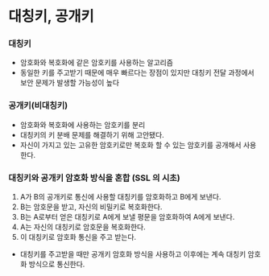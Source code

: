 # 대칭키, 공개키

### 대칭키

- 암호화와 복호화에 같은 암호키를 사용하는 알고리즘
- 동일한 키를 주고받기 때문에 매우 빠르다는 장점이 있지만 대칭키 전달 과정에서 보안 문제가 발생할 가능성이 높다

### 공개키(비대칭키)

- 암호화와 복호화에 사용하는 암호키를 분리
- 대칭키의 키 분배 문제를 해결하기 위해 고안됐다.
- 자신이 가지고 있는 고유한 암호키로만 복호화 할 수 있는 암호키를 공개해서 사용한다.

### 대칭키와 공개키 암호화 방식을 혼합 (SSL 의 시초)

1. A가 B의 공개키로 통신에 사용할 대칭키를 암호화하고 B에게 보낸다.
2. B는 암호문을 받고, 자신의 비밀키로 복호화한다.
3. B는 A로부터 얻은 대칭키로 A에게 보낼 평문을 암호화하여 A에게 보낸다.
4. A는 자신의 대칭키로 암호문을 복호화한다.
5. 이 대칭키로 암호화 통신을 주고 받는다.

- 대칭키를 주고받을 때만 공개키 암호화 방식을 사용하고 이후에는 계속 대칭키 암호화 방식으로 통신한다.